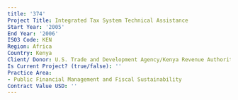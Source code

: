 ```yaml
---
title: '374'
Project Title: Integrated Tax System Technical Assistance
Start Year: '2005'
End Year: '2006'
ISO3 Code: KEN
Region: Africa
Country: Kenya
Client/ Donor: U.S. Trade and Development Agency/Kenya Revenue Authority
Is Current Project? (true/false): ''
Practice Area:
- Public Financial Management and Fiscal Sustainability
Contract Value USD: ''
---
```


